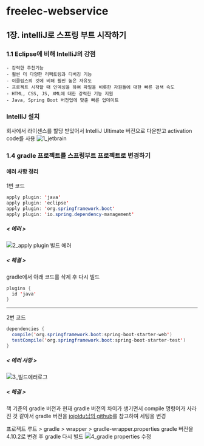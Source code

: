 # freelec-webservice

## 1장. intelliJ로 스프링 부트 시작하기
### 1.1 Eclipse에 비해 IntelliJ의 강점
```
- 강력한 추천기능
- 훨씬 더 다양한 리팩토링과 디버깅 기능
- 이클립스의 깃에 비해 훨씬 높은 자유도
- 프로젝트 시작할 때 인덱싱을 하여 파일을 비롯한 자원들에 대한 빠른 검색 속도
- HTML, CSS, JS, XML에 대한 강력한 기능 지원
- Java, Spring Boot 버전업에 맞춘 빠른 업데이트
```

### IntelliJ 설치
회사에서 라이센스를 할당 받았어서 IntelliJ Ultimate 버전으로 다운받고 activation code를 사용
![1_jetbrain](https://user-images.githubusercontent.com/55985137/146967277-e18942f7-afbb-43c3-980f-46075687ad7a.png)

### 1.4 gradle 프로젝트를 스프링부트 프로젝트로 변경하기

#### 에러 사항 정리
1번 코드
```java
apply plugin: 'java'
apply plugin: 'eclipse'
apply plugin: 'org.springframework.boot'
apply plugin: 'io.spring.dependency-management'
```
##### < 에러 >
![2_apply plugin 빌드 에러](https://user-images.githubusercontent.com/55985137/146971241-5645dba1-aa68-4915-890f-fbfae5850877.png)
##### < 해결 >
gradle에서 아래 코드를 삭제 후 다시 빌드
```java
plugins {
  id 'java'
}
```
***

2번 코드
```java
dependencies {
  compile('org.springframework.boot:spring-boot-starter-web')
  testCompile('org.springframework.boot:spring-boot-starter-test')
}
```
##### < 에러 사항 >
![3_빌드에러로그](https://user-images.githubusercontent.com/55985137/146974255-b382ca76-6e99-457c-acaf-88901af89396.png)

##### < 해결 >
책 기준의 gradle 버전과 현재 gradle 버전의 차이가 생기면서 compile 명령어가 사라진 것 같아서 gradle 버전을 [jojoldu님의 github](https://github.com/jojoldu/freelec-springboot2-webservice)를 참고하여 세팅을 변경

프로젝트 루트 > gradle > wrapper > gradle-wrapper.properties gradle 버전을 4.10.2로 변경 후 gradle 다시 빌드
![4_gradle properties 수정](https://user-images.githubusercontent.com/55985137/146974492-da0c3adf-8b97-4a7b-a9d9-b2b4d00fea9f.png)

